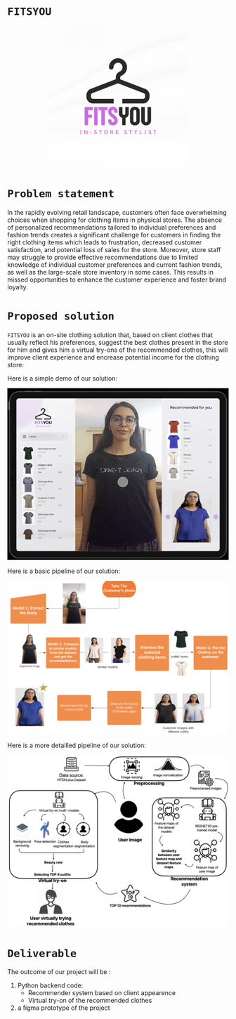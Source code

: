 # `FITSYOU`

<p align="center">
    <img src='./LOGO.jpeg' width=320>
</p>

# `Problem statement`

In the rapidly evolving retail landscape, customers often face overwhelming choices when shopping for clothing items in physical stores. The absence of personalized recommendations tailored to individual preferences and fashion trends creates a significant challenge for customers in finding the right clothing items which leads to frustration, decreased customer satisfaction, and potential loss of sales for the store.
Moreover, store staff may struggle to provide effective recommendations due to limited knowledge of individual customer preferences and current fashion trends, as well as the large-scale store inventory in some cases. This results in missed opportunities to enhance the customer experience and foster brand loyalty.


# `Proposed solution`

`FITSYOU` is an on-site clothing solution that, based on client clothes that usually reflect his preferences, suggest the best clothes present in the store for him and gives him a virtual try-ons of the recommended clothes, this will improve client experience and encrease potential income for the clothing store:

Here is a simple demo of our solution:
<p align="center">
    <img src="./video.gif" alt="Alt Text">
</p>



Here is a basic pipeline of our solution:
 <p align="center">
    <img src='./pipeline.png' width=800>
</p>

Here is a more detailled pipeline of our solution:
<p align="center">
    <img src='./detailled_pipeline.png' width=800>
</p>


# `Deliverable`
The outcome of our project will be :
1. Python backend code:
   - Recommender system based on client appearence
   - Virtual try-on of the recommended clothes
2. a figma prototype of the project



